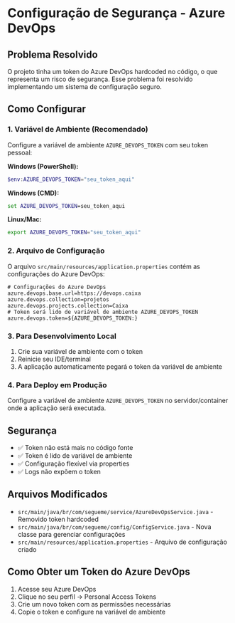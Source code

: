 # Configuração de Segurança - Azure DevOps

## Problema Resolvido

O projeto tinha um token do Azure DevOps hardcoded no código, o que representa um risco de segurança. Esse problema foi resolvido implementando um sistema de configuração seguro.

## Como Configurar

### 1. Variável de Ambiente (Recomendado)

Configure a variável de ambiente `AZURE_DEVOPS_TOKEN` com seu token pessoal:

**Windows (PowerShell):**
```powershell
$env:AZURE_DEVOPS_TOKEN="seu_token_aqui"
```

**Windows (CMD):**
```cmd
set AZURE_DEVOPS_TOKEN=seu_token_aqui
```

**Linux/Mac:**
```bash
export AZURE_DEVOPS_TOKEN="seu_token_aqui"
```

### 2. Arquivo de Configuração

O arquivo `src/main/resources/application.properties` contém as configurações do Azure DevOps:

```properties
# Configurações do Azure DevOps
azure.devops.base.url=https://devops.caixa
azure.devops.collection=projetos
azure.devops.projects.collection=Caixa
# Token será lido de variável de ambiente AZURE_DEVOPS_TOKEN
azure.devops.token=${AZURE_DEVOPS_TOKEN:}
```

### 3. Para Desenvolvimento Local

1. Crie sua variável de ambiente com o token
2. Reinicie seu IDE/terminal
3. A aplicação automaticamente pegará o token da variável de ambiente

### 4. Para Deploy em Produção

Configure a variável de ambiente `AZURE_DEVOPS_TOKEN` no servidor/container onde a aplicação será executada.

## Segurança

- ✅ Token não está mais no código fonte
- ✅ Token é lido de variável de ambiente
- ✅ Configuração flexível via properties
- ✅ Logs não expõem o token

## Arquivos Modificados

- `src/main/java/br/com/segueme/service/AzureDevOpsService.java` - Removido token hardcoded
- `src/main/java/br/com/segueme/config/ConfigService.java` - Nova classe para gerenciar configurações
- `src/main/resources/application.properties` - Arquivo de configuração criado

## Como Obter um Token do Azure DevOps

1. Acesse seu Azure DevOps
2. Clique no seu perfil → Personal Access Tokens
3. Crie um novo token com as permissões necessárias
4. Copie o token e configure na variável de ambiente
